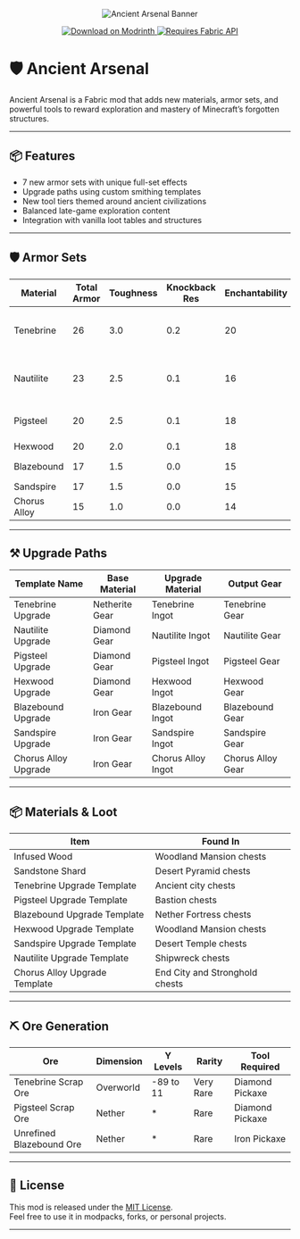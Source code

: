<p align="center">
  <img src="https://nishi.s-ul.eu/KUT7Wvjt" alt="Ancient Arsenal Banner"/>
</p>

<p align="center">
  <a href="https://modrinth.com/mod/ancient-arsenal" target="_blank">
    <img src="https://img.shields.io/badge/Download_on-Modrinth-1bd96a?style=for-the-badge&logo=modrinth" alt="Download on Modrinth" />
  </a>
  <a href="https://modrinth.com/mod/fabric-api">
    <img src="https://img.shields.io/badge/Requires-Fabric_API-blue?style=for-the-badge" alt="Requires Fabric API" />
  </a>
</p>


# 🛡️ Ancient Arsenal

Ancient Arsenal is a Fabric mod that adds new materials, armor sets, and powerful tools to reward exploration and mastery of Minecraft’s forgotten structures.

---

## 📦 Features

- 7 new armor sets with unique full-set effects
- Upgrade paths using custom smithing templates
- New tool tiers themed around ancient civilizations
- Balanced late-game exploration content
- Integration with vanilla loot tables and structures

---

## 🛡️ Armor Sets

| Material       | Total Armor | Toughness | Knockback Res | Enchantability | Full Set Effects                        |
|----------------|-------------|-----------|----------------|----------------|-----------------------------------------|
| Tenebrine      | 26          | 3.0       | 0.2            | 20             | Resistance II, Absorption I             |
| Nautilite      | 23          | 2.5       | 0.1            | 16             | Water Breathing, Dolphin’s Grace        |
| Pigsteel       | 20          | 2.5       | 0.1            | 18             | Piglin Neutrality, Strength                       |
| Hexwood        | 20          | 2.0       | 0.1            | 18             | Absorbtion                           |
| Blazebound     | 17          | 1.5       | 0.0            | 15             | Fire Resistance                         |
| Sandspire      | 17          | 1.5       | 0.0            | 15             | Resistance                                |
| Chorus Alloy   | 15          | 1.0       | 0.0            | 14             | Slow falling         |

---

## ⚒️ Upgrade Paths

| Template Name         | Base Material   | Upgrade Material      | Output Gear     |
|-----------------------|------------------|------------------------|------------------|
| Tenebrine Upgrade     | Netherite Gear   | Tenebrine Ingot        | Tenebrine Gear   |
| Nautilite Upgrade     | Diamond Gear     | Nautilite Ingot        | Nautilite Gear   |
| Pigsteel Upgrade      | Diamond Gear     | Pigsteel Ingot         | Pigsteel Gear    |
| Hexwood Upgrade       | Diamond Gear     | Hexwood Ingot          | Hexwood Gear     |
| Blazebound Upgrade    | Iron Gear        | Blazebound Ingot       | Blazebound Gear  |
| Sandspire Upgrade     | Iron Gear        | Sandspire Ingot        | Sandspire Gear   |
| Chorus Alloy Upgrade  | Iron Gear        | Chorus Alloy Ingot     | Chorus Alloy Gear|


---

## 📦 Materials & Loot

| Item                      | Found In                              |
|---------------------------|----------------------------------------|
| Infused Wood              | Woodland Mansion chests           |
| Sandstone Shard           | Desert Pyramid chests   |
| Tenebrine Upgrade Template | Ancient city chests |
| Pigsteel Upgrade Template | Bastion chests |
| Blazebound Upgrade Template | Nether Fortress chests |
| Hexwood Upgrade Template | Woodland Mansion chests |
| Sandspire Upgrade Template | Desert Temple chests |
| Nautilite Upgrade Template | Shipwreck chests |
| Chorus Alloy Upgrade Template | End City and Stronghold chests |

---

## ⛏️ Ore Generation

| Ore                   | Dimension  | Y Levels      | Rarity     | Tool Required         |
|------------------------|------------|---------------|------------|------------------------|
| Tenebrine Scrap Ore    | Overworld  | -89 to 11     | Very Rare | Diamond Pickaxe      |
| Pigsteel Scrap Ore     | Nether     | *        | Rare      | Diamond Pickaxe      |
| Unrefined Blazebound Ore         | Nether     | *       | Rare      | Iron Pickaxe      |


---

## 📜 License

This mod is released under the [MIT License](https://opensource.org/licenses/MIT).  
Feel free to use it in modpacks, forks, or personal projects.

---
